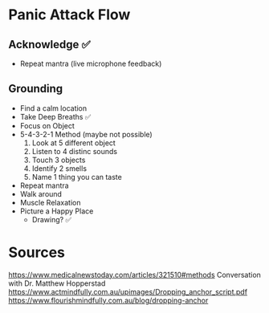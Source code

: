 #  Panic Attack Flow

## Acknowledge ✅

- Repeat mantra (live microphone feedback)

## Grounding
    
- Find a calm location
- Take Deep Breaths ✅
- Focus on Object
- 5-4-3-2-1 Method (maybe not possible)
    1. Look at 5 different object
    2. Listen to 4 distinc sounds
    3. Touch 3 objects
    4. Identify 2 smells
    5. Name 1 thing you can taste
- Repeat mantra
- Walk around
- Muscle Relaxation
- Picture a Happy Place
    - Drawing? ✅

# Sources
https://www.medicalnewstoday.com/articles/321510#methods
Conversation with Dr. Matthew Hopperstad
https://www.actmindfully.com.au/upimages/Dropping_anchor_script.pdf
https://www.flourishmindfully.com.au/blog/dropping-anchor
